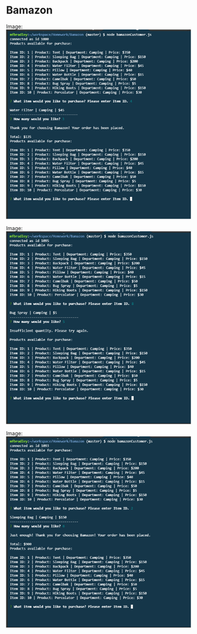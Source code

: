 # Bamazon

Image:
![SuccessfulCustomerPurchase](images/BamazonCustomerPurchase.PNG)

Image:
![UnuccessfulCustomerPurchase](images/BamazonCustomerPurchase_InsufficientQuantity.PNG)

Image:
![BarelySuccessfulCustomerPurchase](images/BamazonCustomerPurchase_JustEnough.PNG)






